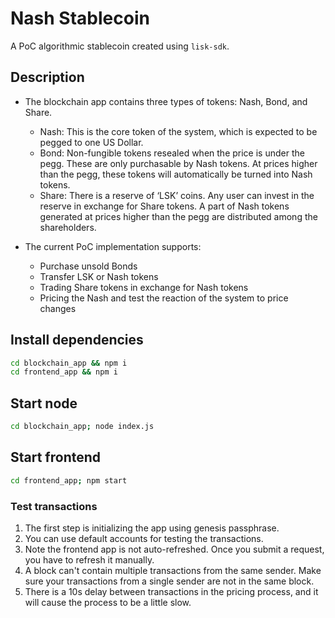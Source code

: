 # Nash Stablecoin

A PoC algorithmic stablecoin created using `lisk-sdk`.

## Description

- The blockchain app contains three types of tokens: Nash, Bond, and Share.
  - Nash: This is the core token of the system, which is expected to be pegged to one US Dollar.
  - Bond: Non-fungible tokens resealed when the price is under the pegg. These are only purchasable by Nash tokens. At prices higher than the pegg, these tokens will automatically be turned into Nash tokens. 
  - Share: There is a reserve of ‘LSK’ coins. Any user can invest in the reserve in exchange for Share tokens. A part of Nash tokens generated at prices higher than the pegg are distributed among the shareholders.

- The current PoC implementation supports:
  - Purchase unsold Bonds
  - Transfer LSK or Nash tokens
  - Trading Share tokens in exchange for Nash tokens
  - Pricing the Nash and test the reaction of the system to price changes

## Install dependencies

```bash
cd blockchain_app && npm i
cd frontend_app && npm i
```

## Start node

```bash
cd blockchain_app; node index.js
```

## Start frontend

```bash
cd frontend_app; npm start
```

### Test transactions

1. The first step is initializing the app using genesis passphrase.
2. You can use default accounts for testing the transactions.
3. Note the frontend app is not auto-refreshed. Once you submit a request, you have to refresh it manually.
4. A block can't contain multiple transactions from the same sender. Make sure your transactions from a single sender are not in the same block.
5. There is a 10s delay between transactions in the pricing process, and it will cause the process to be a little slow.
